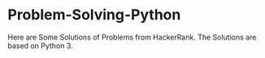 # Problem-Solving-Python
Here are Some Solutions of Problems from HackerRank. The Solutions are based on Python 3.
